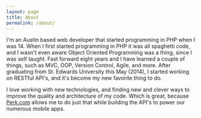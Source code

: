 ```yaml
---
layout: page
title: About
permalink: /about/
---
```


I'm an Austin based web developer that started programming in PHP when I was 14. When I first started programming in PHP it was all spaghetti code, and I wasn't even aware Object Oriented Programming was a thing, since I was self taught. Fast forward eight years and I have learned a couple of things, such as MVC, OOP, Version Control, Agile, and more. After graduating from St. Edwards University this May (2014), I started working on RESTful API's, and it's become my new favorite thing to do. 

I love working with new technologies, and finding new and clever ways to improve the quality and architecture of my code. Which is great, because [Perk.com](http://perk.com) allows me to do just that while building the API's to power our numerous mobile apps.